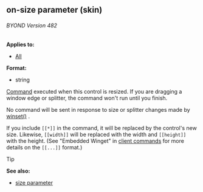 ## on-size parameter (skin) 
###### BYOND Version 482

<!-- -->
**Applies to:**
+   [All](/ref/%7Bskin%7D/control.md) 
<!-- -->
**Format:**
+   string


[Command](/ref/%7Bskin%7D/commands.md)  executed when this control is
resized. If you are dragging a window edge or splitter, the command
won\'t run until you finish. 

No command will be sent in
response to size or splitter changes made by
[winset()](/ref/proc/winset.md) . 

If you include `[[*]]` in the
command, it will be replaced by the control\'s new size. Likewise,
`[[width]]` will be replaced with the width and `[[height]]` with the
height. (See \"Embedded Winget\" in [client
commands](/ref/%7Bskin%7D/commands.md) for more details on the `[[...]]`
format.)

> [!TIP] 
> **See also:**
> +   [size parameter](/ref/%7Bskin%7D/param/size.md) 
